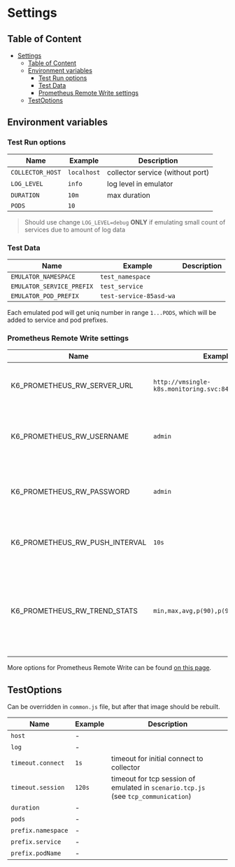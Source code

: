 # Settings

## Table of Content

<!-- TOC -->
* [Settings](#settings)
  * [Table of Content](#table-of-content)
  * [Environment variables](#environment-variables)
    * [Test Run options](#test-run-options)
    * [Test Data](#test-data)
    * [Prometheus Remote Write settings](#prometheus-remote-write-settings)
  * [TestOptions](#testoptions)
<!-- TOC -->

## Environment variables

### Test Run options

| Name                      | Example            | Description                      |
|---------------------------|--------------------|----------------------------------|
| `COLLECTOR_HOST`          | `localhost`        | collector service (without port) |
| `LOG_LEVEL`               | `info`             | log level in emulator            |
| `DURATION`                | `10m`              | max duration                     |
| `PODS`                    | `10`               |                                  |

> Should use change `LOG_LEVEL=debug` **ONLY** if emulating small count of services due to amount of log data

### Test Data

| Name                      | Example                 | Description           |
|---------------------------|-------------------------|-----------------------|
| `EMULATOR_NAMESPACE`      | `test_namespace`        |                       |
| `EMULATOR_SERVICE_PREFIX` | `test_service`          |                       |
| `EMULATOR_POD_PREFIX`     | `test-service-85asd-wa` |                       |

Each emulated pod will get uniq number in range `1...PODS`, which will be added to service and pod prefixes.

### Prometheus Remote Write settings

| Name                           | Example                                                | Description                                                                                                                                              |
|--------------------------------|--------------------------------------------------------|----------------------------------------------------------------------------------------------------------------------------------------------------------|
| K6_PROMETHEUS_RW_SERVER_URL    | `http://vmsingle-k8s.monitoring.svc:8429/api/v1/write` | URL of the Prometheus remote write implementation’s endpoint.                                                                                            |
| K6_PROMETHEUS_RW_USERNAME      | `admin`                                                | Username for the HTTP Basic authentication at the Prometheus remote write endpoint.                                                                      |
| K6_PROMETHEUS_RW_PASSWORD      | `admin`                                                | Password for the HTTP Basic authentication at the Prometheus remote write endpoint.                                                                      |
| K6_PROMETHEUS_RW_PUSH_INTERVAL | `10s`                                                  | Interval between the metrics’ aggregation and upload to the endpoint.                                                                                    |
| K6_PROMETHEUS_RW_TREND_STATS   | `min,max,avg,p(90),p(95)`                              | Defines the stats functions to map for all of the defined trend metrics. It’s a comma-separated list of stats functions to include (e.g. p(90),avg,sum). |

More options for Prometheus Remote Write can be found [on this page](https://grafana.com/docs/k6/latest/results-output/real-time/prometheus-remote-write/#options).

## TestOptions

Can be overridden in `common.js` file, but after that image should be rebuilt.

| Name               | Example | Description                                                                             |
|--------------------|---------|-----------------------------------------------------------------------------------------|
| `host`             | -       |                                                                                         |
| `log`              | -       |                                                                                         |
| `timeout.connect`  | `1s`    | timeout for initial connect to collector                                                |
| `timeout.session`  | `120s`  | timeout for tcp session of emulated in `scenario.tcp.js`<br/> (see `tcp_communication`) |
| `duration`         | -       |                                                                                         |
| `pods`             | -       |                                                                                         |
| `prefix.namespace` | -       |                                                                                         |
| `prefix.service`   | -       |                                                                                         |
| `prefix.podName`   | -       |                                                                                         |
